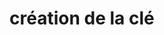 <!-- TITLE: Installation de PFSense -->
<!-- SUBTITLE: A quick summary of Installationdepfsense -->

# création de la clé